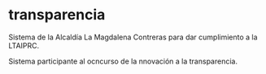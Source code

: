 # transparencia
Sistema de la Alcaldía La Magdalena Contreras para dar cumplimiento a la LTAIPRC.


Sistema participante al ocncurso de la nnovación a la transparencia.
